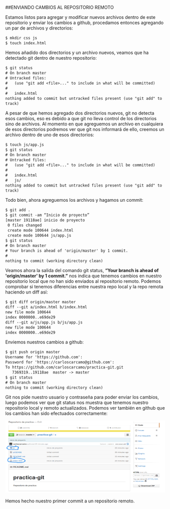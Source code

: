 ##ENVIANDO CAMBIOS AL REPOSITORIO REMOTO

Estamos listos para agregar y modificar nuevos archivos dentro de este repositorio y enviar los cambios a github, procedamos entonces agregando un par de archivos y directorios:

```
$ mkdir css js
$ touch index.html
```

Hemos añadido dos directorios y un archivo nuevos, veamos que ha detectado git dentro de nuestro repositorio:

```
$ git status
# On branch master 
# Untracked files: 
#   (use "git add <file>..." to include in what will be committed) 
# 
#	index.html 
nothing added to commit but untracked files present (use "git add" to track)
```

A pesar de que hemos agregado dos directorios nuevos, git no detecta esos cambios, eso es debido a que git no lleva control de los directorios sino de archivos. Al momento en que agreguemos un archivo en cualquiera de esos directorios podremos ver que git nos informará de ello, creemos un archivo dentro de uno de esos directorios:

```
$ touch js/app.js
$ git status
# On branch master 
# Untracked files: 
#   (use "git add <file>..." to include in what will be committed) 
# 
#	index.html 
#	js/ 
nothing added to commit but untracked files present (use "git add" to track)
```

Todo bien, ahora agreguemos los archivos y hagamos un commit:

```
$ git add .
$ git commit -am “Inicio de proyecto”
[master 19118ae] inicio de proyecto 
 0 files changed 
 create mode 100644 index.html 
 create mode 100644 js/app.js
$ git status
# On branch master 
# Your branch is ahead of 'origin/master' by 1 commit. 
# 
nothing to commit (working directory clean)
```

Veamos ahora la salida del comando git status, __“Your branch is ahead of 'origin/master' by 1 commit.”__ nos indica que tenemos cambios en nuestro repositorio local que no han sido enviados al repositorio remoto. Podemos comprobar si tenemos diferencias entre nuestra repo local y la repo remota haciendo un diff así:

```
$ git diff origin/master master 
diff --git a/index.html b/index.html 
new file mode 100644 
index 0000000..e69de29 
diff --git a/js/app.js b/js/app.js 
new file mode 100644 
index 0000000..e69de29 
```

Enviemos nuestros cambios a github:

```
$ git push origin master
Username for 'https://github.com': 
Password for 'https://carloscarcamo@github.com':
To https://github.com/carloscarcamo/practica-git.git 
   7369319..19118ae  master -> master
$ git status
# On branch master 
nothing to commit (working directory clean)
```

Git nos pide nuestro usuario y contraseña para poder enviar los cambios, luego podemos ver que  git status nos muestra que tenemos nuestro repositorio local y remoto actualizados. Podemos ver también en github que los cambios han sido efectuados correctamente:

![cambios_remotos](github3.png)

Hemos hecho nuestro primer commit a un repositorio remoto.
